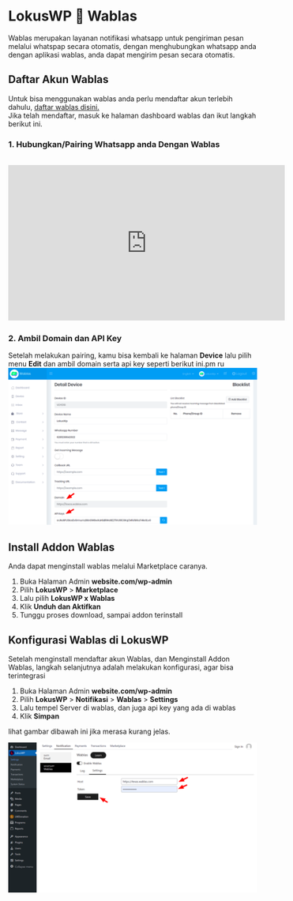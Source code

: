
# LokusWP 🤝 Wablas

Wablas merupakan layanan notifikasi whatsapp untuk pengiriman pesan melalui whatspap secara otomatis, dengan menghubungkan whatsapp anda dengan aplikasi wablas, anda dapat mengirim pesan secara otomatis.

## Daftar Akun Wablas

Untuk bisa menggunakan wablas anda perlu mendaftar akun terlebih dahulu, [daftar wablas disini.](https://wablas.com/register)\
Jika telah mendaftar, masuk ke halaman dashboard wablas dan ikut langkah berikut ini.

### 1. Hubungkan/Pairing Whatsapp anda Dengan Wablas

<iframe width="560" height="315" src="https://www.youtube.com/embed/LXvykHawhkI" title="YouTube video player" frameborder="0" allow="accelerometer; autoplay; clipboard-write; encrypted-media; gyroscope; picture-in-picture" style="margin-top:16px" allowfullscreen></iframe>

### 2. Ambil Domain dan API Key

Setelah melakukan pairing, kamu bisa kembali ke halaman **Device** lalu pilih menu **Edit** dan ambil domain serta api key seperti berikut ini.pm ru
![Mengambil Domain dan API Key](./../assets/mengambil-credential-wablas.png)

## Install Addon Wablas

Anda dapat menginstall wablas melalui Marketplace caranya.

1. Buka Halaman Admin **website.com/wp-admin**
2. Pilih **LokusWP** > **Marketplace**
3. Lalu pilih **LokusWP x Wablas**
4. Klik **Unduh dan Aktifkan**
5. Tunggu proses download, sampai addon terinstall


## Konfigurasi Wablas di LokusWP

Setelah menginstall mendaftar akun Wablas, dan Menginstall Addon Wablas, langkah selanjutnya adalah melakukan konfigurasi, agar bisa terintegrasi

1. Buka Halaman Admin **website.com/wp-admin**
2. Pilih **LokusWP** > **Notifikasi** > **Wablas** > **Settings**
3. Lalu tempel Server di wablas, dan juga api key yang ada di wablas
4. Klik **Simpan**

lihat gambar dibawah ini jika merasa kurang jelas.

![Konfigurasi Wablas di LokusWP](./../assets/wablas-di-lokuswp.png)

<!-- ## Pengujian

Akan segera hadir. -->

